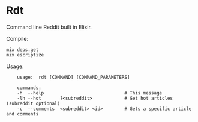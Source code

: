 # Rdt

Command line Reddit built in Elixir.

Compile:
```
mix deps.get
mix escriptize
```

Usage:
```
    usage:  rdt [COMMAND] [COMMAND_PARAMETERS]

    commands:
	-h  --help								# This message
	-lh	--hot    	?<subreddit> 			# Get hot articles (subreddit optional)
	-c	--comments  <subreddit> <id> 		# Gets a specific article and comments
```
